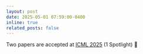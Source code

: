 ```yaml
---
layout: post
date: 2025-05-01 07:59:00-0400
inline: true
related_posts: false
---
```


Two papers are accepted at [ICML 2025](https://icml.cc/) (1 Spotlight) :tada:
